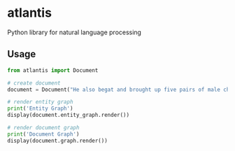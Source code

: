 # atlantis
Python library for natural language processing

## Usage
```python
from atlantis import Document

# create document
document = Document("He also begat and brought up five pairs of male children.")

# render entity graph
print('Entity Graph')
display(document.entity_graph.render())

# render document graph
print('Document Graph')
display(document.graph.render())
```

